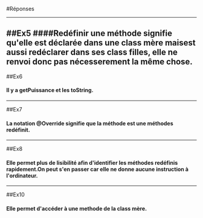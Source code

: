 #Réponses

---
##Ex5
####Redéfinir une méthode signifie qu'elle est déclarée dans une class mère maisest aussi redéclarer dans ses class filles, elle ne renvoi donc pas nécesserement la même chose.
---
##Ex6
#### Il y a getPuissance et les toString.
---
##Ex7
#### La notation @Override signifie que la méthode est une méthodes redéfinit.
---
##Ex8
#### Elle permet plus de lisibilité afin d'identifier les méthodes redéfinis rapidement.On peut s'en passer car elle ne donne aucune instruction à l'ordinateur.
---
##Ex10
#### Elle permet d'accéder à une methode de la class mère.